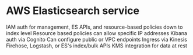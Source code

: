 # AWS Elasticsearch service

IAM auth for management, ES APIs, and resource-based policies down to index level
Resource based policies can allow specific IP addresses
Kibana auth via Cognito
Can configure public or VPC endpoints
Ingress via Kinesis Firehose, Logstash, or ES's index/bulk APIs
KMS integration for data at rest